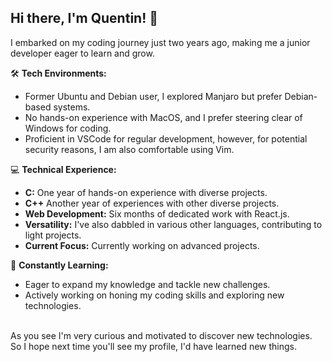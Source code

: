 ## Hi there, I'm Quentin! 👋

I embarked on my coding journey just two years ago, making me a junior developer eager to learn and grow.

🛠️ **Tech Environments:**
- Former Ubuntu and Debian user, I explored Manjaro but prefer Debian-based systems.
- No hands-on experience with MacOS, and I prefer steering clear of Windows for coding.
- Proficient in VSCode for regular development, however, for potential security reasons, I am also comfortable using Vim.

💻 **Technical Experience:**
- **C:** One year of hands-on experience with diverse projects.
- **C++** Another year of experiences with other diverse projects.
- **Web Development:** Six months of dedicated work with React.js.
- **Versatility:** I've also dabbled in various other languages, contributing to light projects.
- **Current Focus:** Currently working on advanced projects.

🌱 **Constantly Learning:**
- Eager to expand my knowledge and tackle new challenges.
- Actively working on honing my coding skills and exploring new technologies.

<!-- 

I have exeperience with 🪟- Windows and 🐧- LINUX : Ubuntu and Debian (also a little bit with ArchLinux). I never touched MacOS.;

```markdown
✅ = "I have exeperience with that";
📝 = "seen or currently working on";
❌ = "Not seen for now";

After a year of coding experience, I'm starting to discover new languages {
      🅒- C ✅;              🐍- Python ✅;      🦀- Rust 📝;
      💎- Ruby ✅;          🐘- PHP 📝;         🛡️- Javascript (and Typescript) ✅;
      🧠- Brainfuck ✅;     🌑- LUA ❌;         ➕- C++ 📝;
      🍵- Java ❌;          λ=- Haskell 📝;     📐- Kotlin ❌;
      #️⃣- C# ❌;            🕊- Swift ❌;       🪜- Scala ❌;
      🦫- Go ❌;            🐪- Perl ❌;        🔢- MathLab ❌;
      ⛎- Clojure ❌;       🕰️- BASIC ❌;       🔧- Assembly ❌;
} Languages_I_intend_to_learn;
```

I also have to use different tools (libraries, frameworks, IDE, etc...) {
  Code editors {
      VScode ✅;       Sublime Text ❌;     Vim 📝;
      NeoVim 📝;       Nano ✅;             Emacs ✅;
      DevC++ ✅;       Code::Blocks ✅;     Notepad++ ✅;
      EduPython ✅;    Spyder3 ✅;          JetBrains(series) ❌;
      Atom ❌;         Brackets ❌;
  };

  Web dev tools {
      Docker 📝;   Git ✅;
      Node.js ✅;  Npm ✅;     Yarn ❌;
      jQuery 📝;
  };

  Deployment and hosting tools {
      Heroku 📝;
      Firebase ❌;
  };

  Database gestion {
      MongoDB ❌;
      MySQL(Maria DB) 📝;
      PostgreSQL 📝;
      Redis ❌;
  };

  Frameworks and plateforms {
      React 📝;    VUE.js 📝;  Angular ❌;
      .NET ❌;      Flutter ❌;    Symfony 📝;
      Laravel ❌;   Spring ❌;     Django ❌;
      Hadoop ❌;
  };

  Dependencies gestion {
      Composer 📝;
      Yeoman ❌;
      Gulp ❌;
  };

  Servers and engines {
      V8 ❌;
      JADE ❌;
      Nginx ❌;
  };

} Tools-I-intend-to-try;
``` -->
<br/>
As you see I'm very curious and motivated to discover new technologies.<br/>
So I hope next time you'll see my profile, I'd have learned new things.<br/>
<!--
**Qua-9-9-1/Qua-9-9-1** is a ✨ _special_ ✨ repository because its `README.md` (this file) appears on your GitHub profile.

Here are some ideas to get you started:

- 🔭 I’m currently working on ...
- 🌱 I’m currently learning ...
- 👯 I’m looking to collaborate on ...
- 🤔 I’m looking for help with ...
- 💬 Ask me about ...
- 📫 How to reach me: ...
- 😄 Pronouns: ...
- ⚡ Fun fact: ...
-->

